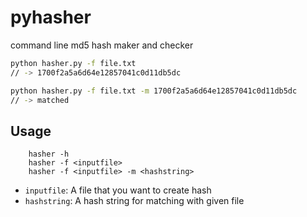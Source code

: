 # pyhasher
command line md5 hash maker and checker

```sh
python hasher.py -f file.txt
// -> 1700f2a5a6d64e12857041c0d11db5dc

python hasher.py -f file.txt -m 1700f2a5a6d64e12857041c0d11db5dc
// -> matched
```

## Usage
```
	hasher -h
	hasher -f <inputfile>
	hasher -f <inputfile> -m <hashstring>
```

- `inputfile`: A file that you want to create hash
- `hashstring`: A hash string for matching with given file

